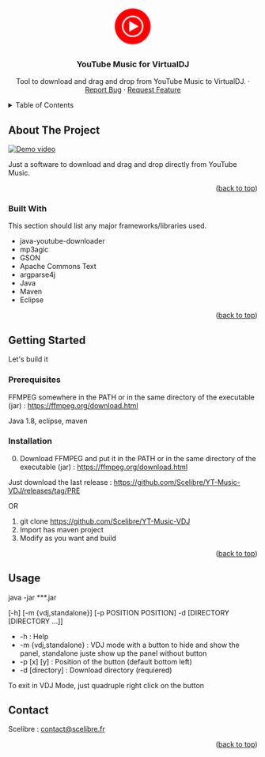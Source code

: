 <!-- Improved compatibility of back to top link: See: https://github.com/othneildrew/Best-README-Template/pull/73 -->
<a name="readme-top"></a>
<!--
*** Thanks for checking out the Best-README-Template. If you have a suggestion
*** that would make this better, please fork the repo and create a pull request
*** or simply open an issue with the tag "enhancement".
*** Don't forget to give the project a star!
*** Thanks again! Now go create something AMAZING! :D
-->



<!-- PROJECT SHIELDS -->
<!--
*** I'm using markdown "reference style" links for readability.
*** Reference links are enclosed in brackets [ ] instead of parentheses ( ).
*** See the bottom of this document for the declaration of the reference variables
*** for contributors-url, forks-url, etc. This is an optional, concise syntax you may use.
*** https://www.markdownguide.org/basic-syntax/#reference-style-links
-->



<!-- PROJECT LOGO -->
<br />
<div align="center">
    <a href="https://github.com/Scelibre/YT-Music-VDJ">
    <img src="src/main/resources/icons/ytmusic.png" alt="Logo" width="80" height="80">
  </a>
  
  <h3 align="center">YouTube Music for VirtualDJ</h3>

  <p align="center">
    Tool to download and drag and drop from YouTube Music to VirtualDJ. 
    ·
    <a href="https://github.com/Scelibre/YT-Music-VDJ/issues/new?labels=bug&template=bug-report---.md">Report Bug</a>
    ·
    <a href="https://github.com/Scelibre/YT-Music-VDJ/issues/new?labels=enhancement&template=feature-request---.md">Request Feature</a>
  </p>
</div>



<!-- TABLE OF CONTENTS -->
<details>
  <summary>Table of Contents</summary>
  <ol>
    <li>
      <a href="#about-the-project">About The Project</a>
      <ul>
        <li><a href="#built-with">Built With</a></li>
      </ul>
    </li>
    <li>
      <a href="#getting-started">Getting Started</a>
      <ul>
        <li><a href="#prerequisites">Prerequisites</a></li>
        <li><a href="#installation">Installation</a></li>
      </ul>
    </li>
    <li><a href="#usage">Usage</a></li>
    <li><a href="#contributing">Contributing</a></li>
    <li><a href="#license">License</a></li>
    <li><a href="#contact">Contact</a></li>
  </ol>
</details>



<!-- ABOUT THE PROJECT -->
## About The Project

[![Demo video](http://img.youtube.com/vi/5SbL6PQUpG8/0.jpg)](http://www.youtube.com/watch?v=5SbL6PQUpG8 "YouTube Music on Virtual DJ Demo")

Just a software to download and drag and drop directly from YouTube Music.

<p align="right">(<a href="#readme-top">back to top</a>)</p>


### Built With

This section should list any major frameworks/libraries used.

* java-youtube-downloader
* mp3agic
* GSON
* Apache Commons Text
* argparse4j
* Java
* Maven
* Eclipse

<p align="right">(<a href="#readme-top">back to top</a>)</p>



<!-- GETTING STARTED -->
## Getting Started

Let's build it

### Prerequisites

FFMPEG somewhere in the PATH or in the same directory of the executable (jar) : https://ffmpeg.org/download.html

Java 1.8, eclipse, maven

### Installation

0. Download FFMPEG and put it in the PATH or in the same directory of the executable (jar) : https://ffmpeg.org/download.html

Just download the last release : https://github.com/Scelibre/YT-Music-VDJ/releases/tag/PRE

OR

1. git clone https://github.com/Scelibre/YT-Music-VDJ
2. Import has maven project
3. Modify as you want and build

<p align="right">(<a href="#readme-top">back to top</a>)</p>

<!-- USAGE EXAMPLES -->
## Usage

java -jar ***.jar

[-h] [-m {vdj,standalone}] [-p POSITION POSITION] -d [DIRECTORY [DIRECTORY ...]]

* -h : Help
* -m {vdj,standalone} : VDJ mode with a button to hide and show the panel, standalone juste show up the panel without button
* -p [x] [y] : Position of the button (default bottom left)
* -d [directory] : Download directory (requiered)

To exit in VDJ Mode, just quadruple right click on the button

<!-- CONTACT -->
## Contact

Scelibre : contact@scelibre.fr

<p align="right">(<a href="#readme-top">back to top</a>)</p>
